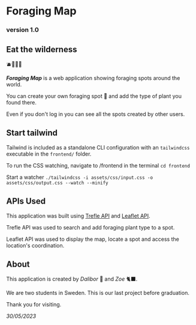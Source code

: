 # Foraging Map
### version 1.0

## Eat the wilderness
:blueberries::strawberry::green_apple::cherries:

***Foraging Map*** is a web application showing foraging spots around the world.

You can create your own foraging spot :compass: and add the type of plant you found there. 

Even if you don't log in you can see all the spots created by other users. 

## Start tailwind

Tailwind is included as a standalone CLI configuration with an `tailwindcss` executable in the `frontend/` folder.

To run the CSS watching, navigate to /frontend in the terminal
`cd frontend`

Start a watcher
`./tailwindcss -i assets/css/input.css -o assets/css/output.css --watch --minify`

## APIs Used

This application was built using [Trefle API](https://trefle.io/) and [Leaflet API](https://leafletjs.com/).

Trefle API was used to search and add foraging plant type to a spot. 

Leaflet API was used to display the map, locate a spot and access the location's coordination. 

## About

This application is created by *Dalibor* :duck: and *Zoe* :black_cat:. 

We are two students in Sweden. This is our last project before graduation. 

Thank you for visiting.

*30/05/2023*